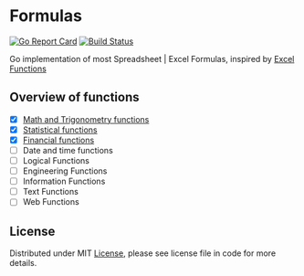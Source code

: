# Formulas

[![Go Report Card](http://goreportcard.com/badge/TaperBox/formulas)](http://goreportcard.com/report/TaperBox/formulas) [![Build Status](https://travis-ci.org/TaperBox/formulas.svg?branch=master)](https://travis-ci.org/TaperBox/formulas)

Go implementation of most Spreadsheet | Excel Formulas, inspired by [Excel Functions](http://www.excelfunctions.net)

## Overview of functions
- [x] [Math and Trigonometry functions](../blob/master/math/README.md)
- [x] [Statistical functions](../blob/master/statistics/README.md)
- [x] [Financial functions](../blob/master/financial/README.md)
- [ ] Date and time functions
- [ ] Logical Functions
- [ ] Engineering Functions
- [ ] Information Functions
- [ ] Text Functions
- [ ] Web Functions

## License
Distributed under MIT [License](../formulas/blob/master/LICENSE), please see license file in code for more details.
